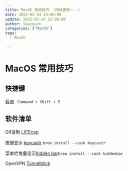 ```yaml
---
title: MacOS 常用技巧 （持续更新～··）
date: 2022-02-24 23:00:00
update: 2022-02-24 23:00:00
author: Spaceack
categories: ["MacOS"]
tags: 
  - MacOS

---
```

# MacOS 常用技巧
## 快捷键
截图 ` Command + Shift + 5`

## 软件清单
GIf录制 [LICEcap](https://www.cockos.com/licecap/)

按键显示 [keycastr](https://github.com/keycastr/keycastr) `brew install --cask keycastr`

菜单栏堆叠显示[hidden bar](https://github.com/dwarvesf/hidden)`brew install --cask hiddenbar`

OpenVPN [Tunnelblick](https://tunnelblick.net/)